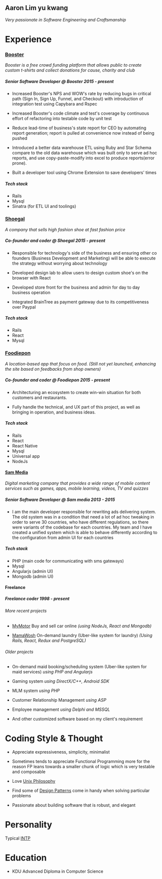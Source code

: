 ## Aaron Lim yu kwang
*Very passionate in Software Engineering and Craftsmanship*


# Experience

### [Booster](http://www.booster.com)
*Booster is a free crowd funding platform that allows public to create custom t-shirts and collect donations for cause, charity  and club*

##### Senior Software Developer @ *Booster 2015 - present*
- Increased Booster's NPS and WOW's rate by reducing bugs in critical path (Sign In, Sign Up, Funnel, and Checkout) with introduction of integration test using Capybara and Rspec

- Increased Booster's code climate and test's coverage by continuous effort of refactoring into testable code by unit test

- Reduce lead-time of business's state report for CEO by automating report generation; report is pulled at convenience now instead of being pushed

- Introduced a better data warehouse ETL using Ruby and Star Schema compare to the old data warehouse which was built only to serve ad hoc reports, and use copy-paste-modify into excel to produce reports(error prone).

- Built a developer tool using Chrome Extension to save developers' times

##### *Tech stack*
 - Rails
 - Mysql
 - Sinatra (for ETL UI and toolings)


### [Shoegal](http://www.shoegal.com)
*A company that sells high fashion shoe at fast fashion price*


##### Co-founder and coder @ *Shoegal 2015 - present*
- Responsible for technology's side of the business and ensuring other co founders (Business Development and Marketing) will be able to execute the strategy without worrying about technology

- Developed design lab to allow users to design custom shoe's on the browser with React

- Developed store front for the business and admin for day to day business operation

- Integrated BrainTree as payment gateway due to its competitiveness over Paypal


##### *Tech stack*
 - Rails
 - React
 - Mysql

### [Foodiepon](http://www.foodiepon.com)
*A location-based app that focus on food. (Still not yet launched, enhancing the site based on feedbacks from shop owners)*

##### Co-founder and coder @ *Foodiepon 2015 - present*
- Architecturing an ecosystem to create win-win situation for both customers and restaurants.

- Fully handle the technical, and UX part of this project, as well as bringing in operation, and business ideas.

##### *Tech stack*
 - Rails
 - React
 - React Native
 - Mysql
 - Universal app
 - NodeJs

#### [Sam Media](http://www.sam-media.com)
*Digital marketing company that provides a wide range of mobile content services such as games, apps, mobile learning, videos, TV and quizzes*

##### Senior Software Developer @ *Sam media 2013 - 2015*
- I am the main developer responsible for rewriting ads delivering system. The old system was in a condition that need a lot of ad hoc tweaking in order to serve 30 countries, who have different regulations, so there were variants of the codebase for each countries. My team and I have created a unified system which is able to behave differently according to the configuration from admin UI for each countries

##### *Tech stack*
 - PHP (main code for communicating with sms gateways)
 - Mysql
 - Angularjs (admin UI)
 - Mongodb (admin UI)


#### Freelance
##### Freelance coder *1998 - present*

###### More recent projects
 - [MyMotor](http://mymotor.my) Buy and sell car online  *(using NodeJs, React and Mongodb)*

 - [MamaWosh](http://mamawosh.com) On-demand laundry (Uber-like system for laundry) *(Using Rails, React, Redux and PostgreSQL)*

###### Older projects

 - On-demand maid booking/scheduling system (Uber-like system for maid services) *using PHP and Angularjs*

 - Gaming system *using DirectX/C++, Android SDK*

 - MLM system *using PHP*

 - Customer Relationship Management *using ASP*

 - Employee management *using Delphi and MSSQL*

 - And other customized software based on my client's requirement


 # Coding Style & Thought

 - Appreciate expressiveness, simplicity, minimalist

 - Sometimes tends to appreciate Functional Programming more for the reason FP leans towards a smaller chunk of logic which is very testable and composable

 - Love [Unix Philosophy](https://en.wikipedia.org/wiki/Unix_philosophy)

 - Find some of [Design Patterns](https://en.wikipedia.org/wiki/Design_Patterns) come in handy when solving particular problems

 - Passionate about building software that is robust, and elegant



 # Personality

 Typical [INTP](https://www.16personalities.com/intp-personality)


 # Education

 - KDU Advanced Diploma in Computer Science
